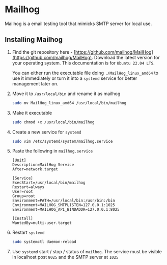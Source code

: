 # Mailhog

Mailhog is a email testing tool that mimicks SMTP server for local use.

## Installing Mailhog

1. Find the git repository here - [https://github.com/mailhog/MailHog](https://github.com/mailhog/MailHog). Download the latest version for your operating system. This documentation is for `Ubuntu 22.04 LTS`.

   You can either run the executable file doing `./MailHog_linux_amd64` to use it immediately or turn it into a `systemd` service for better management later on.

1. Move it to `/usr/local/bin` and rename it as mailhog

   ```sh
   sudo mv MailHog_linux_amd64 /usr/local/bin/mailhog
   ```

1. Make it executable

   ```sh
   sudo chmod +x /usr/local/bin/mailhog
   ```

1. Create a new service for `systemd`

   ```sh
   sudo vim /etc/systemd/system/mailhog.service
   ```

1. Paste the following in `mailhog.service`

   ```
   [Unit]
   Description=MailHog Service
   After=network.target

   [Service]
   ExecStart=/usr/local/bin/mailhog
   Restart=always
   User=root
   Group=root
   Environment=PATH=/usr/local/bin:/usr/bin:/bin
   Environment=MAILHOG_SMTPLISTEN=127.0.0.1:1025
   Environment=MAILHOG_API_BINDADDR=127.0.0.1:8025

   [Install]
   WantedBy=multi-user.target
   ```

1. Restart `systemd`

   ```sh
   sudo systemctl daemon-reload
   ```

1. Use `systemd` start / stop / status of `mailhog`. The service must be visible in localhost post `8025` and the SMTP server at `1025`
